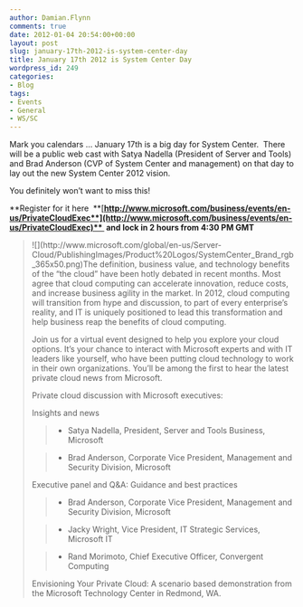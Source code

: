 ```yaml
---
author: Damian.Flynn
comments: true
date: 2012-01-04 20:54:00+00:00
layout: post
slug: january-17th-2012-is-system-center-day
title: January 17th 2012 is System Center Day
wordpress_id: 249
categories:
- Blog
tags:
- Events
- General
- WS/SC
---
```


Mark you calendars … January 17th is a big day for System Center.  There will be a public web cast with Satya Nadella (President of Server and Tools) and Brad Anderson (CVP of System Center and management) on that day to lay out the new System Center 2012 vision.

You definitely won’t want to miss this!

**Register for it here  **[**http://www.microsoft.com/business/events/en-us/PrivateCloudExec**](http://www.microsoft.com/business/events/en-us/PrivateCloudExec)**  and lock in 2 hours from 4:30 PM GMT**




<blockquote>![](http://www.microsoft.com/global/en-us/Server-Cloud/PublishingImages/Product%20Logos/SystemCenter_Brand_rgb_365x50.png)The definition, business value, and technology benefits of the “the cloud” have been hotly debated in recent months. Most agree that cloud computing can accelerate innovation, reduce costs, and increase business agility in the market. In 2012, cloud computing will transition from hype and discussion, to part of every enterprise’s reality, and IT is uniquely positioned to lead this transformation and help business reap the benefits of cloud computing.

Join us for a virtual event designed to help you explore your cloud options. It’s your chance to interact with Microsoft experts and with IT leaders like yourself, who have been putting cloud technology to work in their own organizations. You’ll be among the first to hear the latest private cloud news from Microsoft.

Private cloud discussion with Microsoft executives:

Insights and news

> 
> 
	
>   * Satya Nadella, President, Server and Tools Business, Microsoft
> 
	
>   * Brad Anderson, Corporate Vice President, Management and Security Division, Microsoft
> 

Executive panel and Q&A: Guidance and best practices

	
>   * Brad Anderson, Corporate Vice President, Management and Security Division, Microsoft
> 
	
>   * Jacky Wright, Vice President, IT Strategic Services, Microsoft IT
> 
	
>   * Rand Morimoto, Chief Executive Officer, Convergent Computing
> 

Envisioning Your Private Cloud: A scenario based demonstration from the Microsoft Technology Center in Redmond, WA.</blockquote>
